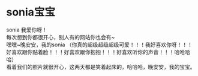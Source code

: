 # sonia宝宝
sonia 我爱你呀！  
每次想到你都很开心，别人有的网站你也会有~  
嘿嘿~晚安安，我的sonia 
（你真的超级超级超级可爱！！！我好喜欢你呀！！！好喜欢跟你贴着脸！！！好喜欢跟你抱抱！！！好喜欢听你的声音！！！哈哈哈哈）  
看着我们的照片就很开心，这两天都是笑着起床的，哈哈哈，晚安安，我的宝宝。
 
